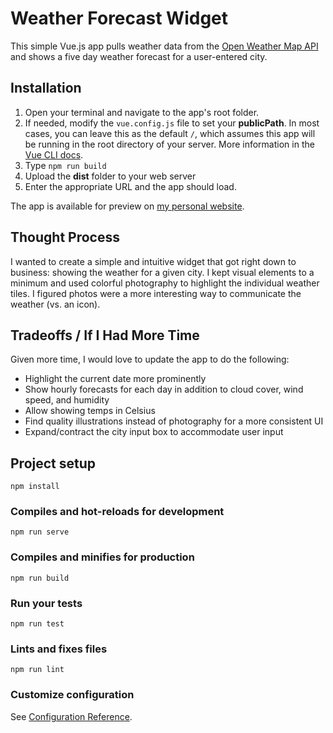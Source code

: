 # Weather Forecast Widget

This simple Vue.js app pulls weather data from the [Open Weather Map API](https://openweathermap.org/api) and shows a five day weather forecast for a user-entered city.

## Installation

1. Open your terminal and navigate to the app's root folder. 
2. If needed, modify the `vue.config.js` file to set your **publicPath**. In most cases, you can leave this as the default `/`, which assumes this app will be running in the root directory of your server. More information in the [Vue CLI docs](https://cli.vuejs.org/config/#publicpath).
3. Type `npm run build`
4. Upload the **dist** folder to your web server
5. Enter the appropriate URL and the app should load.

The app is available for preview on [my personal website](https://www.ryanburney.com/projects/wipro-weather-widget).

## Thought Process

I wanted to create a simple and intuitive widget that got right down to business: showing the weather for a given city. I kept visual elements to a minimum and used colorful photography to highlight the individual weather tiles. I figured photos were a more interesting way to communicate the weather (vs. an icon).

## Tradeoffs / If I Had More Time

Given more time, I would love to update the app to do the following:

* Highlight the current date more prominently
* Show hourly forecasts for each day in addition to cloud cover, wind speed, and humidity
* Allow showing temps in Celsius
* Find quality illustrations instead of photography for a more consistent UI
* Expand/contract the city input box to accommodate user input

## Project setup
```
npm install
```

### Compiles and hot-reloads for development
```
npm run serve
```

### Compiles and minifies for production
```
npm run build
```

### Run your tests
```
npm run test
```

### Lints and fixes files
```
npm run lint
```

### Customize configuration
See [Configuration Reference](https://cli.vuejs.org/config/).

